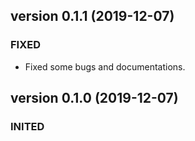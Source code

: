 version 0.1.1 (2019-12-07)
----------------------------- 
### FIXED
 - Fixed some bugs and documentations. 

version 0.1.0 (2019-12-07)
----------------------------- 
### INITED 